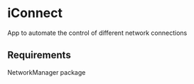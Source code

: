 # iConnect
App to automate the control of different network connections

## Requirements
NetworkManager package
